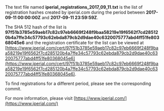 The text file named **iperial_registrations_2017_09_11.txt** is the list of registration hashes created by iperial.com during the period between **2017-09-11 00:00:00Z** and **2017-09-11 23:59:59Z**.

The SHA 512 hash of the list is **97f51b3785e59aeb17c82c97eb6669f248f9baa58219e19f6562f7cd285120b4a7ffe34c57793c62ebda879cb2d9dae40c6320075777abd4ff51fe80368045e6** and the registration certificate for the list can be viewed at [https://www.iperial.com/cert/97f51b3785e59aeb17c82c97eb6669f248f9baa58219e19f6562f7cd285120b4a7ffe34c57793c62ebda879cb2d9dae40c6320075777abd4ff51fe80368045e6](https://www.iperial.com/cert/97f51b3785e59aeb17c82c97eb6669f248f9baa58219e19f6562f7cd285120b4a7ffe34c57793c62ebda879cb2d9dae40c6320075777abd4ff51fe80368045e6).

To find registrations for a different period, please see the corresponding commit.

For more information, please visit [https://www.iperial.com/](https://www.iperial.com/)
